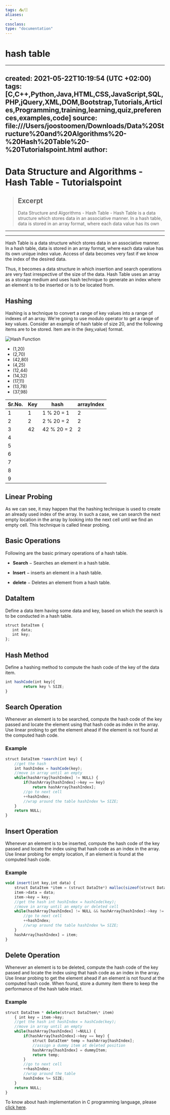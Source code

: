 ```yaml
---
tags: 📥️/🗄 
aliases:
  - 
cssclass: 
type: "documentation"
---
```

# hash table
---
created: 2021-05-22T10:19:54 (UTC +02:00)
tags: [C,C++,Python,Java,HTML,CSS,JavaScript,SQL,PHP,jQuery,XML,DOM,Bootstrap,Tutorials,Articles,Programming,training,learning,quiz,preferences,examples,code]
source: file:///Users/joostoomen/Downloads/Data%20Structure%20and%20Algorithms%20-%20Hash%20Table%20-%20Tutorialspoint.html
author: 
---

# Data Structure and Algorithms - Hash Table - Tutorialspoint

> ## Excerpt
> Data Structure and Algorithms - Hash Table - Hash Table is a data structure which stores data in an associative manner. In a hash table, data is stored in an array format, where each data value has its own

---
___

Hash Table is a data structure which stores data in an associative manner. In a hash table, data is stored in an array format, where each data value has its own unique index value. Access of data becomes very fast if we know the index of the desired data.

Thus, it becomes a data structure in which insertion and search operations are very fast irrespective of the size of the data. Hash Table uses an array as a storage medium and uses hash technique to generate an index where an element is to be inserted or is to be located from.

## Hashing

Hashing is a technique to convert a range of key values into a range of indexes of an array. We're going to use modulo operator to get a range of key values. Consider an example of hash table of size 20, and the following items are to be stored. Item are in the (key,value) format.

![Hash Function](https://www.tutorialspoint.com/data_structures_algorithms/images/hash_function.jpg)

-   (1,20)
-   (2,70)
-   (42,80)
-   (4,25)
-   (12,44)
-   (14,32)
-   (17,11)
-   (13,78)
-   (37,98)

| Sr.No. | Key | hash       | arrayIndex |
| ------ | --- | ---------- | ---------- |
| 1      | 1   | 1 % 20 = 1 | 2          |
| 2      | 2   | 2 % 20 = 2 | 2          |
| 3      | 42  | 42 % 20 = 2    | 2           |
| 4      |     |            |            |
| 5      |     |            |            |
| 6      |     |            |            |
| 7      |     |            |            |
| 8      |     |            |            |
| 9      |     |            |            |


## Linear Probing

As we can see, it may happen that the hashing technique is used to create an already used index of the array. In such a case, we can search the next empty location in the array by looking into the next cell until we find an empty cell. This technique is called linear probing.

## Basic Operations

Following are the basic primary operations of a hash table.

-   **Search** − Searches an element in a hash table.
    
-   **Insert** − inserts an element in a hash table.
    
-   **delete** − Deletes an element from a hash table.
    

## DataItem

Define a data item having some data and key, based on which the search is to be conducted in a hash table.
```js
struct DataItem {
   int data;
   int key;
};
```


## Hash Method

Define a hashing method to compute the hash code of the key of the data item.
```js
int hashCode(int key){ 
		return key % SIZE; 
}
```



## Search Operation

Whenever an element is to be searched, compute the hash code of the key passed and locate the element using that hash code as index in the array. Use linear probing to get the element ahead if the element is not found at the computed hash code.

### Example

```js
struct DataItem *search(int key) { 
	//get the hash 
	int hashIndex = hashCode(key); 
	//move in array until an empty 
	while(hashArray[hashIndex] != NULL) { 
		if(hashArray[hashIndex]->key == key) 
			return hashArray[hashIndex]; 
		//go to next cell 
		++hashIndex; 
		//wrap around the table hashIndex %= SIZE; 
	} 
	return NULL; 
}
```

## Insert Operation

Whenever an element is to be inserted, compute the hash code of the key passed and locate the index using that hash code as an index in the array. Use linear probing for empty location, if an element is found at the computed hash code.

### Example
```js
void insert(int key,int data) { 
	struct DataItem *item = (struct DataIte*) malloc(sizeof(struct DataItem));
	item->data = data; 
	item->key = key; 
	//get the hash int hashIndex = hashCode(key); 
	//move in array until an empty or deleted cell 
	while(hashArray[hashIndex] != NULL && hashArray[hashIndex]->key != -1) {
		//go to next cell
		++hashIndex; 
		//wrap around the table hashIndex %= SIZE; 
	} 
	hashArray[hashIndex] = item; 
}
```


## Delete Operation

Whenever an element is to be deleted, compute the hash code of the key passed and locate the index using that hash code as an index in the array. Use linear probing to get the element ahead if an element is not found at the computed hash code. When found, store a dummy item there to keep the performance of the hash table intact.

### Example
```js
struct DataItem * delete(struct DataItem\* item) 
	{ int key = item->key; 
	//get the hash int hashIndex = hashCode(key); 
	//move in array until an empty 
	while(hashArray[hashIndex] !=NULL) {
		if(hashArray[hashIndex]->key == key) {
			struct DataItem* temp = hashArray[hashIndex]; 
			//assign a dummy item at deleted position 
			hashArray[hashIndex] = dummyItem; 
			return temp; 
		} 
		//go to next cell 
		++hashIndex; 
		//wrap around the table
		hashIndex %= SIZE;
	} 
	return NULL;
}
```


To know about hash implementation in C programming language, please [click here](https://www.tutorialspoint.com/data_structures_algorithms/hash_table_program_in_c.htm).
